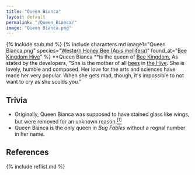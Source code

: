 ```yaml
---
title: "Queen Bianca"
layout: default
permalink: "/Queen_Bianca/"
image: "Queen Bianca.png"
---
```

{% include stub.md %}
{% include characters.md image1="Queen Bianca.png" species="[Western Honey Bee (Apis mellifera)](/Bee)" found_at="[Bee Kingdom Hive](/Bee_Kingdom_Hive)" %}
**Queen Bianca **is the queen of [Bee Kingdom.](/Bee_Kingdom_Hive) As stated by the developers, "She is the mother of all [bees](/bee) in [the Hive](/Bee_Kingdom_Hive). She is lovely, humble and composed. Her love for the arts and sciences have made her very popular. When she gets mad, though, it's impossible to not want to cry as she scolds you."

## Trivia
* Originally, Queen Bianca was supposed to have stained glass like wings, but were removed for an unknown reason.[<sup>[1]</sup>](#references)
* Queen Bianca is the only queen in *Bug Fables* without a regnal number in her name.

## References
{% include reflist.md %}